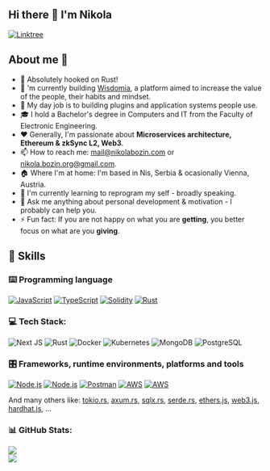 ## Hi there 👋 I'm Nikola

<p> 
    <a href="https://linktr.ee/nikola_bozin" target="_blank"><img alt="Linktree"
        src="https://img.shields.io/badge/linktree-2F3C51?style=for-the-badge&logo=linktree&logoColor=white"/></a>
</p>

## About me 💯
- 🦀 Absolutely hooked on Rust!
- 🔭 'm currently building [Wisdomia](https://www.wisdomia.vip/), a platform aimed to increase the value of the people, their habits and mindset.
- 🔧 My day job is to building plugins and application systems people use.
- 🎓 I hold a Bachelor's degree in Computers and IT from the Faculty of Electronic Engineering.
- ❤️ Generally, I'm passionate about **Microservices architecture, Ethereum & zkSync L2, Web3**.
- 📫 How to reach me: [mail@nikolabozin.com](mailto:mail@nikolabozin.com) or [nikola.bozin.org@gmail.com](mailto:nikola.bozin.org@gmail.com).
- 🏠 Where I'm at home: I'm based in Nis, Serbia & ocasionally Vienna, Austria.
- 🌱 I'm currently learning to reprogram my self - broadly speaking.
- 💬 Ask me anything about personal development & motivation - I probably can help you.
- ⚡ Fun fact: If you are not happy on what you are **getting**, you better focus on what are you **giving**.

## 🎯 Skills

### ⌨️ Programming language
<p>
    <a href="https://developer.mozilla.org/en-US/docs/Web/JavaScript" target="_blank"><img alt="JavaScript"
        src="https://img.shields.io/badge/JavaScript-323330?style=for-the-badge&logo=javascript&logoColor=F7DF1E"/></a>
    <a href="https://www.typescriptlang.org" target="_blank"><img alt="TypeScript"
        src="https://img.shields.io/badge/TypeScript-007ACC?style=for-the-badge&logo=typescript&logoColor=white"/></a>
    <a href="https://docs.soliditylang.org" target="_blank"><img alt="Solidity"
        src="https://img.shields.io/badge/Solidity-e6e6e6?style=for-the-badge&logo=solidity&logoColor=black"/></a>
    <a href="https://www.rust-lang.org" target="_blank"><img alt="Rust"
        src="https://img.shields.io/badge/Rust-000000?style=for-the-badge&logo=rust&logoColor=white"/></a>
</p>

### 💻 Tech Stack:

![Next JS](https://img.shields.io/badge/Next-black?style=for-the-badge&logo=next.js&logoColor=white)
![Rust](https://img.shields.io/badge/Rust-black?style=for-the-badge&logo=rust&logoColor=#E57324)
![Docker](https://img.shields.io/badge/Docker-2CA5E0?style=for-the-badge&logo=docker&logoColor=white)
![Kubernetes](https://img.shields.io/badge/kubernetes-326ce5.svg?&style=for-the-badge&logo=kubernetes&logoColor=white)
![MongoDB](https://img.shields.io/badge/MongoDB-%234ea94b.svg?style=for-the-badge&logo=mongodb&logoColor=white)
![PostgreSQL](https://img.shields.io/badge/PostgreSQL-316192?style=for-the-badge&logo=postgresql&logoColor=white)

### 🎛 Frameworks, runtime environments, platforms and tools

<p>
    <a href="https://nodejs.org" target="_blank"><img alt="Node.js"
        src="https://img.shields.io/badge/Node.js-43853D?style=for-the-badge&logo=node.js"/></a>
    <a href="https://expressjs.com/" target="_blank"><img alt="Node.js"
        src="https://img.shields.io/badge/Express.js-404D59?style=for-the-badge&logoColor=white"/></a>
    <a href="https://www.postman.com" target="_blank"><img alt="Postman"
        src="https://img.shields.io/badge/Postman-FF6C37?style=for-the-badge&logo=Postman&logoColor=white"/></a>
    <a href="https://aws.amazon.com" target="_blank"><img alt="AWS"
        src="https://img.shields.io/badge/Amazon_AWS-232F3E?style=for-the-badge&logo=amazon-aws&logoColor=white"/></a>
    <a href="https://digitalocean.com" target="_blank"><img alt="AWS"
        src="https://img.shields.io/badge/Digital_Ocean-0080FF?style=for-the-badge&logo=DigitalOcean&logoColor=white"/></a>
</p>

And many others like:
[tokio.rs](https://tokio.rs/), [axum.rs](https://docs.rs/axum/latest/axum/), [sqlx.rs](https://docs.rs/sqlx/latest/sqlx/), [serde.rs](https://serde.rs/), [ethers.js](https://docs.ethers.io), [web3.js](https://web3js.readthedocs.io), [hardhat.js](https://hardhat.org/), ...


### 📊 GitHub Stats:

![](https://github-readme-streak-stats.herokuapp.com/?user=nikola-bozin-org&theme=dark&hide_border=false)<br/>
![](https://github-readme-stats.vercel.app/api/top-langs/?username=nikola-bozin-org&theme=dark&hide_border=false&include_all_commits=false&count_private=false&layout=compact)

